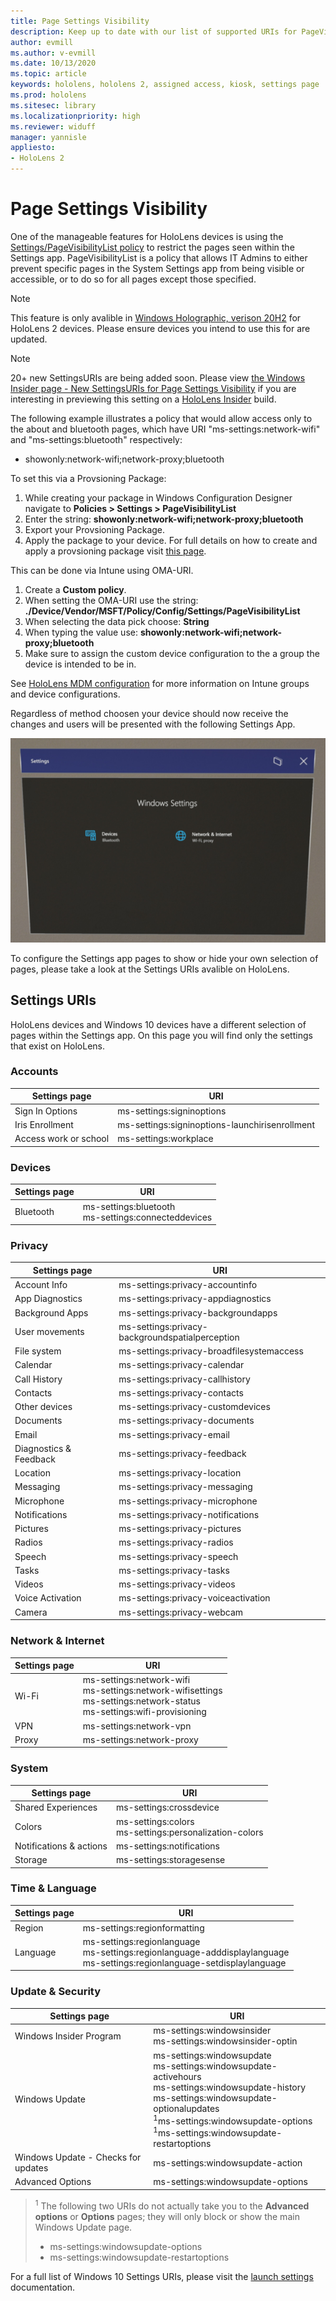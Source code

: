 ```yaml
---
title: Page Settings Visibility
description: Keep up to date with our list of supported URIs for PageVisibilityList and Guide on HoloLens mixed reality devices.
author: evmill
ms.author: v-evmill
ms.date: 10/13/2020
ms.topic: article
keywords: hololens, hololens 2, assigned access, kiosk, settings page
ms.prod: hololens
ms.sitesec: library
ms.localizationpriority: high
ms.reviewer: widuff
manager: yannisle
appliesto:
- HoloLens 2
---
```


# Page Settings Visibility

One of the manageable features for HoloLens devices is using the [Settings/PageVisibilityList policy](https://docs.microsoft.com/windows/client-management/mdm/policy-csp-settings#settings-pagevisibilitylist) to restrict the pages seen within the Settings app. PageVisibilityList is a policy that allows IT Admins to either prevent specific pages in the System Settings app from being visible or accessible, or to do so for all pages except those specified.

> [!NOTE]
> This feature is only avalible in [Windows Holographic, verison 20H2](hololens-release-notes.md#windows-holographic-version-20h2) for HoloLens 2 devices. Please ensure devices you intend to use this for are updated.

> [!NOTE]
> 20+ new SettingsURIs are being added soon. Please view [the Windows Insider page - New SettingsURIs for Page Settings Visibility](hololens-insider.md#new-settingsuris-for-page-settings-visibility) if you are interesting in previewing this setting on a [HoloLens Insider](hololens-insider.md) build.

The following example illustrates a policy that would allow access only to the about and bluetooth pages, which have URI "ms-settings:network-wifi" and "ms-settings:bluetooth" respectively:
- showonly:network-wifi;network-proxy;bluetooth

To set this via a Provsioning Package: 
1. While creating your package in Windows Configuration Designer navigate to **Policies > Settings > PageVisibilityList**
1. Enter the string: **showonly:network-wifi;network-proxy;bluetooth**
1. Export your Provsioning Package.
1. Apply the package to your device. 
For full details on how to create and apply a provsioning package visit [this page](hololens-provisioning.md). 

This can be done via Intune using OMA-URI.
1. Create a **Custom policy**.
1. When setting the OMA-URI use the string: **./Device/Vendor/MSFT/Policy/Config/Settings/PageVisibilityList**
1. When selecting the data pick choose: **String**
1. When typing the value use: **showonly:network-wifi;network-proxy;bluetooth**
1. Make sure to assign the custom device configuration to the a group the device is intended to be in.

See [HoloLens MDM configuration](hololens-mdm-configure.md) for more information on Intune groups and device configurations.

Regardless of method choosen your device should now receive the changes and users will be presented with the following Settings App. 

![Screenshot of active hours being modified in the Settings app](images/hololens-page-visibility-list.jpg)

To configure the Settings app pages to show or hide your own selection of pages, please take a look at the Settings URIs avalible on HoloLens. 

## Settings URIs

HoloLens devices and Windows 10 devices have a different selection of pages within the Settings app. On this page you will find only the settings that exist on HoloLens. 

### Accounts
| Settings page           | URI                                            |
|-------------------------|------------------------------------------------|
| Sign In Options         | ms-settings:signinoptions                      |
| Iris Enrollment       | ms-settings:signinoptions-launchirisenrollment |
| Access work or school | ms-settings:workplace                          |

### Devices
| Settings page | URI                          |
|---------------|------------------------------|
| Bluetooth     | ms-settings:bluetooth <br> ms-settings:connecteddevices |

### Privacy
| Settings page            | URI                                             |
|--------------------------|-------------------------------------------------|
| Account Info             | ms-settings:privacy-accountinfo                 |
| App Diagnostics        | ms-settings:privacy-appdiagnostics              |
| Background Apps        | ms-settings:privacy-backgroundapps              |
| User movements           | ms-settings:privacy-backgroundspatialperception |
| File system              | ms-settings:privacy-broadfilesystemaccess       |
| Calendar                 | ms-settings:privacy-calendar                    |
| Call History             | ms-settings:privacy-callhistory                 |
| Contacts                 | ms-settings:privacy-contacts                    |
| Other devices            | ms-settings:privacy-customdevices               |
| Documents                | ms-settings:privacy-documents                   |
| Email                    | ms-settings:privacy-email                       |
| Diagnostics & Feedback | ms-settings:privacy-feedback                    |
| Location                 | ms-settings:privacy-location                    |
| Messaging                | ms-settings:privacy-messaging                   |
| Microphone               | ms-settings:privacy-microphone                  |
| Notifications            | ms-settings:privacy-notifications               |
| Pictures                 | ms-settings:privacy-pictures                    |
| Radios                   | ms-settings:privacy-radios                      |
| Speech                   | ms-settings:privacy-speech                      |
| Tasks                    | ms-settings:privacy-tasks                       |
| Videos                   | ms-settings:privacy-videos                      |
| Voice Activation       | ms-settings:privacy-voiceactivation             |
| Camera                   | ms-settings:privacy-webcam                      |

### Network & Internet
| Settings page | URI                              |
|---------------|----------------------------------|
| Wi-Fi  | ms-settings:network-wifi<br>ms-settings:network-wifisettings<br>ms-settings:network-status<br>ms-settings:wifi-provisioning    |
| VPN   | ms-settings:network-vpn          |
| Proxy | ms-settings:network-proxy        |

### System
| Settings page      | URI                                |
|--------------------|------------------------------------|
| Shared Experiences | ms-settings:crossdevice            |
| Colors             | ms-settings:colors<br>ms-settings:personalization-colors |
| Notifications & actions  | ms-settings:notifications          |
| Storage            | ms-settings:storagesense           |

### Time & Language
| Settings page | URI                                           |
|---------------|-----------------------------------------------|
| Region        | ms-settings:regionformatting                  |
| Language      | ms-settings:regionlanguage<br>ms-settings:regionlanguage-adddisplaylanguage<br>ms-settings:regionlanguage-setdisplaylanguage |

### Update & Security
| Settings page                         | URI                                       |
|---------------------------------------|-------------------------------------------|
| Windows Insider Program               | ms-settings:windowsinsider <br>ms-settings:windowsinsider-optin          |
| Windows Update                        | ms-settings:windowsupdate<br> ms-settings:windowsupdate-activehours  <br> ms-settings:windowsupdate-history <br> ms-settings:windowsupdate-optionalupdates <br><sup>1</sup>ms-settings:windowsupdate-options<br><sup>1</sup>ms-settings:windowsupdate-restartoptions |
| Windows Update - Checks for updates | ms-settings:windowsupdate-action          |
| Advanced Options                    | ms-settings:windowsupdate-options         |

>  <sup>1</sup> The following two URIs do not actually take you to the **Advanced options** or **Options** pages; they will only block or show the main Windows Update page. 
> - ms-settings:windowsupdate-options
> - ms-settings:windowsupdate-restartoptions 

For a full list of Windows 10 Settings URIs, please visit the [launch settings](https://docs.microsoft.com/windows/uwp/launch-resume/launch-settings-app#ms-settings-uri-scheme-reference) documentation. 
